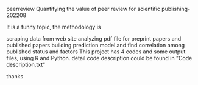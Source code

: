peerreview
Quantifying the value of peer review for scientific publishing-202208

It is a funny topic, the methodology is

scraping data from web site
analyzing pdf file for preprint papers and published papers
building prediction model and find correlation among published status and factors
This project has 4 codes and some output files, using R and Python. detail code description could be found in "Code description.txt"

thanks
